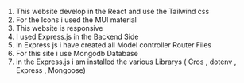 1. This website develop in the React and use the Tailwind css
2. For the Icons i used the MUI material
3. This website is responsive
5. I used Express.js in the Backend Side
6. In Express js i have created all Model controller Router Files
7. For this site i use Mongodb Database
8. in the Express.js i am installed the various Librarys ( Cros , dotenv , Express , Mongoose)
